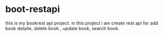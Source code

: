 
# boot-restapi

this is my bookrest api project.
in this project i am create rest api for add book detaile, delete book  , update book, search  book.
